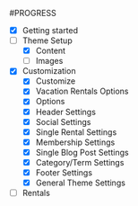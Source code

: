 #PROGRESS
- [x] Getting started
- [ ] Theme Setup
    - [x] Content
    - [ ] Images
- [x] Customization
    - [x] Customize
    - [x] Vacation Rentals Options
    - [x] Options
    - [x] Header Settings
    - [x] Social Settings
    - [x] Single Rental Settings
    - [x] Membership Settings
    - [x] Single Blog Post Settings
    - [x] Category/Term Settings
    - [x] Footer Settings
    - [x] General Theme Settings
- [ ] Rentals
